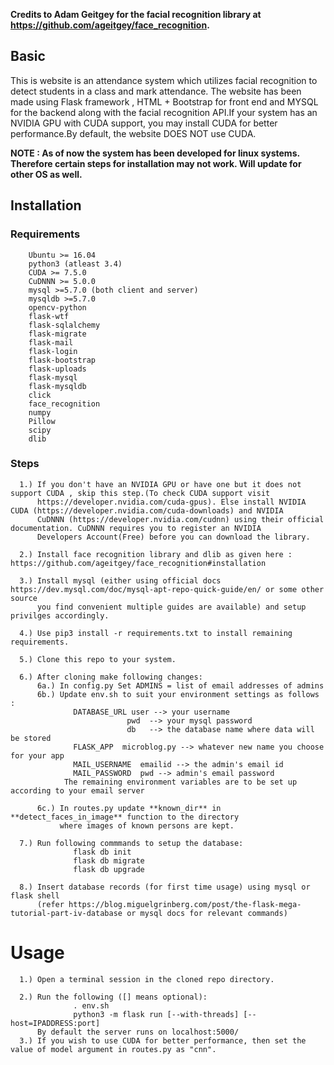 **Credits to Adam Geitgey for the facial recognition library at https://github.com/ageitgey/face_recognition.**
## Basic

This is website is an attendance system which utilizes facial recognition to detect students in a class and mark attendance.
The website has been made using Flask framework , HTML + Bootstrap for front end and MYSQL for the backend along with the facial
recognition API.If your system has an NVIDIA GPU with CUDA support, you may install CUDA for better performance.By default, the website
DOES NOT use CUDA.

**NOTE : As of now the system has been developed for linux systems. Therefore certain steps for installation may not
work. Will update for other OS as well.**

## **Installation**
  ### **Requirements**
        Ubuntu >= 16.04
        python3 (atleast 3.4)
        CUDA >= 7.5.0
        CuDNNN >= 5.0.0
        mysql >=5.7.0 (both client and server)
        mysqldb >=5.7.0
        opencv-python
        flask-wtf
        flask-sqlalchemy
        flask-migrate
        flask-mail
        flask-login
        flask-bootstrap
        flask-uploads
        flask-mysql
        flask-mysqldb
        click
        face_recognition
        numpy
        Pillow
        scipy
        dlib
  ### **Steps**
      1.) If you don't have an NVIDIA GPU or have one but it does not support CUDA , skip this step.(To check CUDA support visit
          https://developer.nvidia.com/cuda-gpus). Else install NVIDIA CUDA (https://developer.nvidia.com/cuda-downloads) and NVIDIA 
          CuDNNN (https://developer.nvidia.com/cudnn) using their official documentation. CuDNNN requires you to register an NVIDIA
          Developers Account(Free) before you can download the library.
          
      2.) Install face recognition library and dlib as given here : https://github.com/ageitgey/face_recognition#installation
      
      3.) Install mysql (either using official docs https://dev.mysql.com/doc/mysql-apt-repo-quick-guide/en/ or some other source
          you find convenient multiple guides are available) and setup privilges accordingly.
      
      4.) Use pip3 install -r requirements.txt to install remaining requirements.
      
      5.) Clone this repo to your system.
      
      6.) After cloning make following changes:
          6a.) In config.py Set ADMINS = list of email addresses of admins
          6b.) Update env.sh to suit your environment settings as follows : 
                  DATABASE_URL user --> your username 
                              pwd  --> your mysql password
                              db   --> the database name where data will be stored
                  FLASK_APP  microblog.py --> whatever new name you choose for your app
                  MAIL_USERNAME  emailid --> the admin's email id
                  MAIL_PASSWORD  pwd --> admin's email password
                The remaining environment variables are to be set up according to your email server
                
          6c.) In routes.py update **known_dir** in **detect_faces_in_image** function to the directory 
               where images of known persons are kept.
      
      7.) Run following commmands to setup the database:
                  flask db init
                  flask db migrate 
                  flask db upgrade
      
      8.) Insert database records (for first time usage) using mysql or flask shell 
          (refer https://blog.miguelgrinberg.com/post/the-flask-mega-tutorial-part-iv-database or mysql docs for relevant commands)
 
 # **Usage**
      1.) Open a terminal session in the cloned repo directory.
      
      2.) Run the following ([] means optional):
                  . env.sh
                  python3 -m flask run [--with-threads] [--host=IPADDRESS:port]
          By default the server runs on localhost:5000/
      3.) If you wish to use CUDA for better performance, then set the value of model argument in routes.py as "cnn".
      
